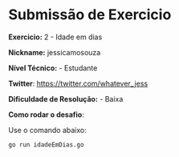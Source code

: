 # Submissão de Exercicio

**Exercicio:** 2 - Idade em dias

**Nickname:** jessicamosouza

**Nível Técnico:** - Estudante

**Twitter**: https://twitter.com/whatever_jess

**Dificuldade de Resolução:** - Baixa

**Como rodar o desafio**: 

Use o comando abaixo: 
```bash
go run idadeEmDias.go
```